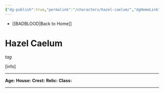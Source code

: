 ```yaml
---
{"dg-publish":true,"permalink":"/characters/hazel-caelum/","dgHomeLink":false,"dgPassFrontmatter":false}
---
```


- [[BADBLOOD|Back to Home]]

# Hazel Caelum
*tag*

[info]

---

**Age:**
**House:**
**Crest:**
**Relic:**
**Class:**

---




